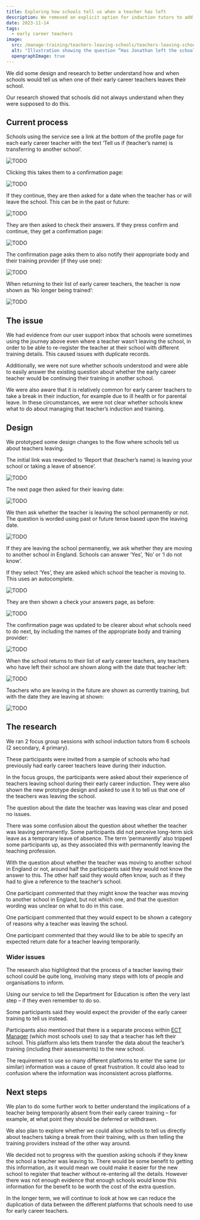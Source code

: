 ```yaml
---
title: Exploring how schools tell us when a teacher has left
description: We removed an explicit option for induction tutors to add themselves as a mentor, instead allowing them to do it through the normal “add mentor” flow.
date: 2023-11-14
tags:
  - early career teachers
image:
  src: /manage-training/teachers-leaving-schools/teachers-leaving-schools.png
  alt: "Illustration showing the question “Has Jonathan left the school permanently?” with the answers “Yes” or “No, they’ve taken a temporary leave of absence, for example parental leave” as radio options"
  opengraphImage: true
---
```


We did some design and research to better understand how and when schools would tell us when one of their early career teachers leaves their school.

Our research showed that schools did not always understand when they were supposed to do this.

## Current process

Schools using the service see a link at the bottom of the profile page for each early career teacher with the text ‘Tell us if (teacher’s name) is transferring to another school’.

![TODO](current-leaving-link.png)

Clicking this takes them to a confirmation page:

![TODO](current-confirmation-page.png)

If they continue, they are then asked for a date when the teacher has or will leave the school. This can be in the past or future:

![TODO](current-date.png)

They are then asked to check their answers. If they press confirm and continue, they get a confirmation page:

![TODO](current-check-answers.png)

The confirmation page asks them to also notify their appropriate body and their training provider (if they use one):

![TODO](current-completion-page.png)

When returning to their list of early career teachers, the teacher is now shown as ‘No longer being trained’:

![TODO](current-list-view.png)

## The issue

We had evidence from our user support inbox that schools were sometimes using the journey above even where a teacher wasn’t leaving the school, in order to be able to re-register the teacher at their school with different training details. This caused issues with duplicate records.

Additionally, we were not sure whether schools understood and were able to easily answer the existing question about whether the early career teacher would be continuing their training in another school.

We were also aware that it is relatively common for early career teachers to take a break in their induction, for example due to ill health or for parental leave. In these circumstances, we were not clear whether schools knew what to do about managing that teacher’s induction and training.

## Design

We prototyped some design changes to the flow where schools tell us about teachers leaving.

The initial link was reworded to ‘Report that (teacher’s name) is leaving your school or taking a leave of absence’.

![TODO](new-leaving-link.png)

The next page then asked for their leaving date:

![TODO](new-date.png)

We then ask whether the teacher is leaving the school permanently or not. The question is worded using past or future tense based upon the leaving date.

![TODO](new-leaving-permanently.png)

If they are leaving the school permanently, we ask whether they are moving to another school in England. Schools can answer ‘Yes’, ‘No’ or ‘I do not know’.

If they select ‘Yes’, they are asked which school the teacher is moving to. This uses an autocomplete.

![TODO](new-moving-to-another-school.png)

They are then shown a check your answers page, as before:

![TODO](new-check-answers.png)

The confirmation page was updated to be clearer about what schools need to do next, by including the names of the appropriate body and training provider:

![TODO](new-completion-page.png)

When the school returns to their list of early career teachers, any teachers who have left their school are shown along with the date that teacher left:

![TODO](new-list-view.png)

Teachers who are leaving in the future are shown as currently training, but with the date they are leaving at shown:

![TODO](new-leaving-in-future.png)

## The research

We ran 2 focus group sessions with school induction tutors from 6 schools (2 secondary, 4 primary).

These participants were invited from a sample of schools who had previously had early career teachers leave during their induction.

In the focus groups, the participants were asked about their experience of teachers leaving school during their early career induction. They were also shown the new prototype design and asked to use it to tell us that one of the teachers was leaving the school.

The question about the date the teacher was leaving was clear and posed no issues.

There was some confusion about the question about whether the teacher was leaving permanently. Some participants did not perceive long-term sick leave as a temporary leave of absence. The term ‘permanently’ also tripped some participants up, as they associated this with permanently leaving the teaching profession.

With the question about whether the teacher was moving to another school in England or not, around half the participants said they would not know the answer to this. The other half said they would often know, such as if they had to give a reference to the teacher’s school.

One participant commented that they might know the teacher was moving to another school in England, but not which one, and that the question wording was unclear on what to do in this case.

One participant commented that they would expect to be shown a category of reasons why a teacher was leaving the school.

One participant commented that they would like to be able to specify an expected return date for a teacher leaving temporarily.

### Wider issues

The research also highlighted that the process of a teacher leaving their school could be quite long, involving many steps with lots of people and organisations to inform.

Using our service to tell the Department for Education is often the very last step – if they even remember to do so.

Some participants said they would expect the provider of the early career training to tell us instead.

Participants also mentioned that there is a separate process within [ECT Manager](http://ectmanager.com/) (which most schools use) to say that a teacher has left their school. This platform also lets them transfer the data about the teacher’s training (including their assessments) to the new school.

The requirement to use so many different platforms to enter the same (or similar) information was a cause of great frustration. It could also lead to confusion where the information was inconsistent across platforms.

## Next steps

We plan to do some further work to better understand the implications of a teacher being temporarily absent from their early career training – for example, at what point they should be deferred or withdrawn.

We also plan to explore whether we could allow schools to tell us directly about teachers taking a break from their training, with us then telling the training providers instead of the other way around.

We decided not to progress with the question asking schools if they knew the school a teacher was leaving to. There would be some benefit to getting this information, as it would mean we could make it easier for the new school to register that teacher without re-entering all the details. However there was not enough evidence that enough schools would know this information for the benefit to be worth the cost of the extra question.

In the longer term, we will continue to look at how we can reduce the duplication of data between the different platforms that schools need to use for early career teachers.
